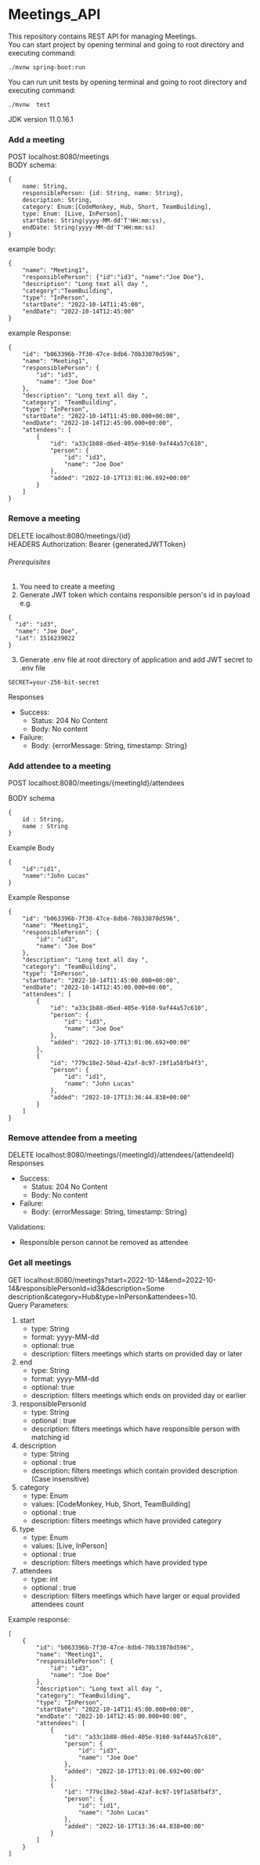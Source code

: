 # Meetings_API
This repository contains REST API for managing Meetings.    
You can start project by opening terminal and going to root directory and executing command:
```
./mvnw spring-boot:run
```
You can run unit tests by opening terminal and going to root directory and executing command:
```
./mvnw  test
```
JDK version 11.0.16.1

### Add a meeting
POST localhost:8080/meetings    
BODY schema:
```
{
    name: String,
    responsiblePerson: {id: String, name: String},
    description: String,
    category: Enum:[CodeMonkey, Hub, Short, TeamBuilding],
    type: Enum: [Live, InPerson],
    startDate: String(yyyy-MM-dd'T'HH:mm:ss),
    endDate: String(yyyy-MM-dd'T'HH:mm:ss)
}
```

example body:
```
{
    "name": "Meeting1",
    "responsiblePerson": {"id":"id3", "name":"Joe Doe"},
    "description": "Long text all day ",
    "category":"TeamBuilding",
    "type": "InPerson",
    "startDate": "2022-10-14T11:45:00",
    "endDate": "2022-10-14T12:45:00"
}
```
example Response:
```
{
    "id": "b063396b-7f30-47ce-8db6-70b33070d596",
    "name": "Meeting1",
    "responsiblePerson": {
        "id": "id3",
        "name": "Joe Doe"
    },
    "description": "Long text all day ",
    "category": "TeamBuilding",
    "type": "InPerson",
    "startDate": "2022-10-14T11:45:00.000+00:00",
    "endDate": "2022-10-14T12:45:00.000+00:00",
    "attendees": [
        {
            "id": "a33c1b88-d6ed-405e-9160-9af44a57c610",
            "person": {
                "id": "id3",
                "name": "Joe Doe"
            },
            "added": "2022-10-17T13:01:06.692+00:00"
        }
    ]
}
```
### Remove a meeting

DELETE localhost:8080/meetings/{id}    
HEADERS Authorization: Bearer {generatedJWTToken}

###### Prerequisites
1. You need to create a meeting
2. Generate JWT token which contains responsible person's id in payload e.g.    
```
{
  "id": "id3",
  "name": "Joe Doe",
  "iat": 1516239022
}
```
3. Generate .env file at root directory of application and add JWT secret to .env file 
```
SECRET=your-256-bit-secret
```

Responses
- Success: 
    - Status: 204 No Content   
    - Body: No content
- Failure: 
     - Body: {errorMessage: String, timestamp: String}


### Add attendee to a meeting
POST localhost:8080/meetings/{meetingId}/attendees

BODY schema
```
{
    id : String,
    name : String
}
```
Example Body
```
{
    "id":"id1",
    "name":"John Lucas"
}
```
Example Response
```
{
    "id": "b063396b-7f30-47ce-8db6-70b33070d596",
    "name": "Meeting1",
    "responsiblePerson": {
        "id": "id3",
        "name": "Joe Doe"
    },
    "description": "Long text all day ",
    "category": "TeamBuilding",
    "type": "InPerson",
    "startDate": "2022-10-14T11:45:00.000+00:00",
    "endDate": "2022-10-14T12:45:00.000+00:00",
    "attendees": [
        {
            "id": "a33c1b88-d6ed-405e-9160-9af44a57c610",
            "person": {
                "id": "id3",
                "name": "Joe Doe"
            },
            "added": "2022-10-17T13:01:06.692+00:00"
        },
        {
            "id": "779c18e2-50ad-42af-8c97-19f1a58fb4f3",
            "person": {
                "id": "id1",
                "name": "John Lucas"
            },
            "added": "2022-10-17T13:36:44.838+00:00"
        }
    ]
}
```
### Remove attendee from a meeting
DELETE localhost:8080/meetings/{meetingId}/attendees/{attendeeId}    
Responses
- Success: 
    - Status: 204 No Content   
    - Body: No content
- Failure: 
     - Body: {errorMessage: String, timestamp: String}
     
Validations:    
- Responsible person cannot be removed as attendee

### Get all meetings
GET localhost:8080/meetings?start=2022-10-14&end=2022-10-14&responsiblePersonId=id3&description=Some description&category=Hub&type=InPerson&attendees=10.  
Query Parameters:
1. start
     - type: String
     - format: yyyy-MM-dd
     - optional: true
     - description: filters meetings which starts on provided day or later
2. end
     - type: String
     - format: yyyy-MM-dd
     - optional: true
     - description: filters meetings which ends on provided day or earlier
3. responsiblePersonId
     - type: String
     - optional : true
     - description: filters meetings which have responsible person with matching id
4. description
     - type: String
     - optional : true
     - description: filters meetings which contain provided description (Case insensitive)
5. category
     - type: Enum
     - values: [CodeMonkey, Hub, Short, TeamBuilding]
     - optional : true
     - description: filters meetings which have provided category
6. type
     - type: Enum
     - values: [Live, InPerson]
     - optional : true
     - description: filters meetings which have provided type
7. attendees
     - type: int
     - optional : true
     - description: filters meetings which have larger or equal provided attendees count    

Example response:
```
[
    {
        "id": "b063396b-7f30-47ce-8db6-70b33070d596",
        "name": "Meeting1",
        "responsiblePerson": {
            "id": "id3",
            "name": "Joe Doe"
        },
        "description": "Long text all day ",
        "category": "TeamBuilding",
        "type": "InPerson",
        "startDate": "2022-10-14T11:45:00.000+00:00",
        "endDate": "2022-10-14T12:45:00.000+00:00",
        "attendees": [
            {
                "id": "a33c1b88-d6ed-405e-9160-9af44a57c610",
                "person": {
                    "id": "id3",
                    "name": "Joe Doe"
                },
                "added": "2022-10-17T13:01:06.692+00:00"
            },
            {
                "id": "779c18e2-50ad-42af-8c97-19f1a58fb4f3",
                "person": {
                    "id": "id1",
                    "name": "John Lucas"
                },
                "added": "2022-10-17T13:36:44.838+00:00"
            }
        ]
    }
]
```
